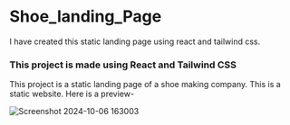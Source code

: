 # Shoe_landing_Page
I have created this static landing page using react and tailwind css.
### This project is made using React and Tailwind CSS
This project is a static landing page of a shoe making company.
This is a static website.
Here is a preview- 
  
  ![Screenshot 2024-10-06 163003](https://github.com/user-attachments/assets/591a761e-8957-4b8b-9aa4-b085cb23a25f)

